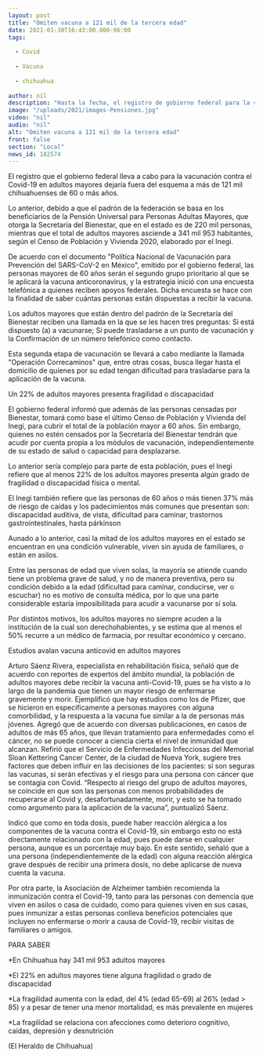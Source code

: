 ```yaml
---
layout: post
title: "Omiten vacuna a 121 mil de la tercera edad"
date: 2021-01-30T16:43:00.000-06:00
tags:
  
  - Covid
  
  - Vacuna
  
  - chihuahua
  
author: nil
description: "Hasta la fecha, el registro de gobierno federal para la vacunación incluye sólo al padrón de beneficiarios del programa de pensiones"
image: "/uploads/2021/images-Pensiones.jpg"
video: "nil"
audio: "nil"
alt: "Omiten vacuna a 121 mil de la tercera edad"
front: false
section: "Local"
news_id: 182574
---
```


El registro que el gobierno federal lleva a cabo para la vacunación contra el Covid-19 en adultos mayores dejaría fuera del esquema a más de 121 mil chihuahuenses de 60 o más años.

Lo anterior, debido a que el padrón de la federación se basa en los beneficiarios de la Pensión Universal para Personas Adultas Mayores, que otorga la Secretaría del Bienestar, que en el estado es de 220 mil personas, mientras que el total de adultos mayores asciende a 341 mil 953 habitantes, según el Censo de Población y Vivienda 2020, elaborado por el Inegi.

De acuerdo con el documento "Política Nacional de Vacunación para Prevención del SARS-CoV-2 en México", emitido por el gobierno federal, las personas mayores de 60 años serán el segundo grupo prioritario al que se le aplicará la vacuna anticoronavirus, y la estrategia inició con una encuesta telefónica a quienes reciben apoyos federales. Dicha encuesta se hace con la finalidad de saber cuántas personas están dispuestas a recibir la vacuna.

Los adultos mayores que están dentro del padrón de la Secretaría del Bienestar reciben una llamada en la que se les hacen tres preguntas: Si está dispuesto (a) a vacunarse; Si puede trasladarse a un punto de vacunación y la Confirmación de un número telefónico como contacto.

Esta segunda etapa de vacunación se llevará a cabo mediante la llamada "Operación Correcaminos" que, entre otras cosas, busca llegar hasta el domicilio de quienes por su edad tengan dificultad para trasladarse para la aplicación de la vacuna.

Un 22% de adultos mayores presenta fragilidad o discapacidad

El gobierno federal informó que además de las personas censadas por Bienestar, tomará como base el último Censo de Población y Vivienda del Inegi, para cubrir el total de la población mayor a 60 años. Sin embargo, quienes no estén censados por la Secretaría del Bienestar tendrán que acudir por cuenta propia a los módulos de vacunación, independientemente de su estado de salud o capacidad para desplazarse.

Lo anterior sería complejo para parte de esta población, pues el Inegi refiere que al menos 22% de los adultos mayores presenta algún grado de fragilidad o discapacidad física o mental.

El Inegi también refiere que las personas de 60 años o más tienen 37% más de riesgo de caídas y los padecimientos más comunes que presentan son: discapacidad auditiva, de vista, dificultad para caminar, trastornos gastrointestinales, hasta párkinson

Aunado a lo anterior, casi la mitad de los adultos mayores en el estado se encuentran en una condición vulnerable, viven sin ayuda de familiares, o están en asilos.

Entre las personas de edad que viven solas, la mayoría se atiende cuando tiene un problema grave de salud, y no de manera preventiva, pero su condición debido a la edad (dificultad para caminar, conducirse, ver o escuchar) no es motivo de consulta médica, por lo que una parte considerable estaría imposibilitada para acudir a vacunarse por sí sola.

Por distintos motivos, los adultos mayores no siempre acuden a la institución de la cual son derechohabientes, y se estima que al menos el 50% recurre a un médico de farmacia, por resultar económico y cercano.

Estudios avalan vacuna anticovid en adultos mayores

Arturo Sáenz Rivera, especialista en rehabilitación física, señaló que de acuerdo con reportes de expertos del ámbito mundial, la población de adultos mayores debe recibir la vacuna anti-Covid-19, pues se ha visto a lo largo de la pandemia que tienen un mayor riesgo de enfermarse gravemente y morir.
Ejemplificó que hay estudios como los de Pfizer, que se hicieron en específicamente a personas mayores con alguna comorbilidad, y la respuesta a la vacuna fue similar a la de personas más jóvenes.
Agregó que de acuerdo con diversas publicaciones, en casos de adultos de más 65 años, que llevan tratamiento para enfermedades como el cáncer, no se puede conocer a ciencia cierta el nivel de inmunidad que alcanzan.
Refirió que el Servicio de Enfermedades Infecciosas del Memorial Sloan Kettering Cancer Center, de la ciudad de Nueva York, sugiere tres factores que deben influir en las decisiones de los pacientes: si son seguras las vacunas, si serán efectivas y el riesgo para una persona con cáncer que se contagia con Covid. “Respecto al riesgo del grupo de adultos mayores, se coincide en que son las personas con menos probabilidades de recuperarse al Covid y, desafortunadamente, morir, y esto se ha tomado como argumento para la aplicación de la vacuna”, puntualizó Sáenz.

Indicó que como en toda dosis, puede haber reacción alérgica a los componentes de la vacuna contra el Covid-19, sin embargo esto no está directamente relacionado con la edad, pues puede darse en cualquier persona, aunque es un porcentaje muy bajo. En este sentido, señaló que a una persona (independientemente de la edad) con alguna reacción alérgica grave después de recibir una primera dosis, no debe aplicarse de nueva cuenta la vacuna.

Por otra parte, la Asociación de Alzheimer también recomienda la inmunización contra el Covid-19, tanto para las personas con demencia que viven en asilos o casa de cuidado, como para quienes viven en sus casas, pues inmunizar a estas personas conlleva beneficios potenciales que incluyen no enfermarse o morir a causa de Covid-19, recibir visitas de familiares o amigos.

PARA SABER

*En Chihuahua hay 341 mil 953 adultos mayores

*El 22% en adultos mayores tiene alguna fragilidad o grado de discapacidad

*La fragilidad aumenta con la edad, del 4% (edad 65-69) al 26% (edad > 85) y a pesar de tener una menor mortalidad, es más prevalente en mujeres

*La fragilidad se relaciona con afecciones como deterioro cognitivo, caídas, depresión y desnutrición

(El Heraldo de Chihuahua)